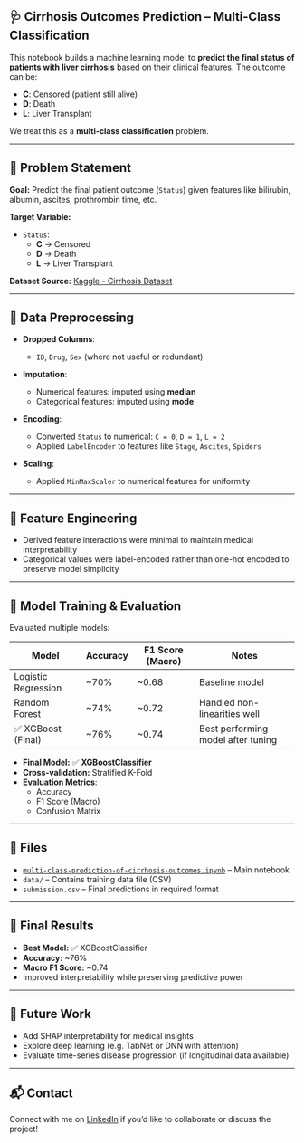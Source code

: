 ## 🩺 Cirrhosis Outcomes Prediction – Multi-Class Classification

This notebook builds a machine learning model to **predict the final status of patients with liver cirrhosis** based on their clinical features. The outcome can be:

- **C**: Censored (patient still alive)  
- **D**: Death  
- **L**: Liver Transplant  

We treat this as a **multi-class classification** problem.

---

## 📌 Problem Statement

**Goal:** Predict the final patient outcome (`Status`) given features like bilirubin, albumin, ascites, prothrombin time, etc.

**Target Variable:**  
- `Status`:  
  - **C** → Censored  
  - **D** → Death  
  - **L** → Liver Transplant  

**Dataset Source:** [Kaggle - Cirrhosis Dataset](https://www.kaggle.com/datasets/itachi9604/disease-symptom-description-dataset)

---

## 🧼 Data Preprocessing

- **Dropped Columns**:
  - `ID`, `Drug`, `Sex` (where not useful or redundant)

- **Imputation**:
  - Numerical features: imputed using **median**
  - Categorical features: imputed using **mode**

- **Encoding**:
  - Converted `Status` to numerical: `C = 0`, `D = 1`, `L = 2`
  - Applied `LabelEncoder` to features like `Stage`, `Ascites`, `Spiders`

- **Scaling**:
  - Applied `MinMaxScaler` to numerical features for uniformity

---

## 🧪 Feature Engineering

- Derived feature interactions were minimal to maintain medical interpretability  
- Categorical values were label-encoded rather than one-hot encoded to preserve model simplicity

---

## 🧠 Model Training & Evaluation

Evaluated multiple models:

| Model             | Accuracy | F1 Score (Macro) | Notes                                    |
|------------------|----------|------------------|------------------------------------------|
| Logistic Regression | ~70%   | ~0.68            | Baseline model                           |
| Random Forest     | ~74%     | ~0.72            | Handled non-linearities well             |
| ✅ XGBoost (Final) | ~76%     | ~0.74            | Best performing model after tuning       |

- **Final Model:** ✅ **XGBoostClassifier**  
- **Cross-validation:** Stratified K-Fold  
- **Evaluation Metrics**:
  - Accuracy  
  - F1 Score (Macro)  
  - Confusion Matrix  

---

## 📁 Files

- [`multi-class-prediction-of-cirrhosis-outcomes.ipynb`](https://www.kaggle.com/code/shivangi2k18/multi-class-prediction-of-cirrhosis-outcomes) – Main notebook  
- `data/` – Contains training data file (CSV)  
- `submission.csv` – Final predictions in required format  

---

## 🏁 Final Results

- **Best Model:** ✅ XGBoostClassifier  
- **Accuracy:** ~76%  
- **Macro F1 Score:** ~0.74  
- Improved interpretability while preserving predictive power

---

## 🚀 Future Work

- Add SHAP interpretability for medical insights  
- Explore deep learning (e.g. TabNet or DNN with attention)  
- Evaluate time-series disease progression (if longitudinal data available)

---

## 📬 Contact

Connect with me on [LinkedIn](https://www.linkedin.com/in/shivangigupta01) if you’d like to collaborate or discuss the project!
